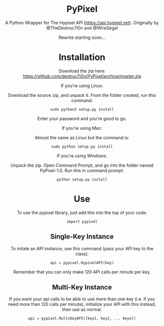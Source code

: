 <div align="center">

<h1>PyPixel</h1>

A Python Wrapper for The Hypixel API (https://api.hypixel.net). Originally by @TheDestruc7i0n and @WireSegal

Rewrite starting soon...

Installation
============

Download the zip here: https://github.com/destruc7i0n/PyPixel/archive/master.zip

If you're using Linux:

Download the source zip, and unpack it. From the folder created, run this command: 
```
sudo python3 setup.py install
```
Enter your password and you're good to go.

If you're using Mac:

Almost the same as Linux but the command is:
```
sudo python setup.py install
```


If you're using Windows:

Unpack the zip. Open Command Prompt, and go into the folder named PyPixel-1.0.
Run this in command prompt:
```
python setup.py install
```


Use
===

To use the pypixel library, just add this into the top of your code:

```
import pypixel
```

Single-Key Instance
-------------------

To initate an API instance, use this command (pass your API key to the class):

```
api = pypixel.HypixelAPI(key)
```

Remember that you can only make 120 API calls per minute per key.

Multi-Key Instance
------------------

If you want your api calls to be able to use more than one key (i.e. if you need more than 120 calls per minute), initialize your API with this instead, then use as normal.
```
api = pypixel.MultiKeyAPI([key1, key2, ... keyn])
```

</div>

